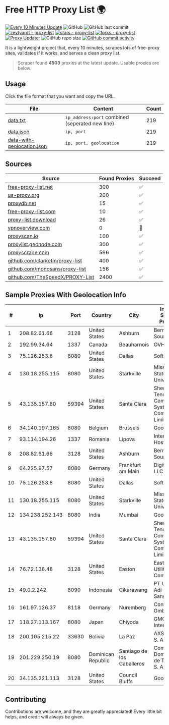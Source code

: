 
# Free HTTP Proxy List 🌍

[![Every 10 Minutes Update](https://github.com/mertguvencli/http-proxy-list/actions/workflows/main.yml/badge.svg?branch=main)](https://github.com/mertguvencli/http-proxy-list/actions/workflows/main.yml)
![GitHub](https://img.shields.io/github/license/mertguvencli/http-proxy-list)
![GitHub last commit](https://img.shields.io/github/last-commit/mertguvencli/http-proxy-list)
[![zevtyardt - proxy-list](https://img.shields.io/static/v1?label=zevtyardt&message=proxy-list&color=blue&logo=github)](https://github.com/zevtyardt/proxy-list "Go to GitHub repo")
[![stars - proxy-list](https://img.shields.io/github/stars/zevtyardt/proxy-list?style=social)](https://github.com/zevtyardt/proxy-list)
[![forks - proxy-list](https://img.shields.io/github/forks/zevtyardt/proxy-list?style=social)](https://github.com/zevtyardt/proxy-list)
[![Proxy Updater](https://github.com/zevtyardt/proxy-list/workflows/Proxy%20Updater/badge.svg)](https://github.com/zevtyardt/proxy-list/actions?query=workflow:"Proxy+Updater")
![GitHub repo size](https://img.shields.io/github/repo-size/zevtyardt/proxy-list)
[![GitHub commit activity](https://img.shields.io/github/commit-activity/m/zevtyardt/proxy-list?logo=commits)](https://github.com/zevtyardt/proxy-list/commits/main)

It is a lightweight project that, every 10 minutes, scrapes lots of free-proxy sites, validates if it works, and serves a clean proxy list.

> Scraper found **4503** proxies at the latest update. Usable proxies are below.

## Usage

Click the file format that you want and copy the URL.

|File|Content|Count|
|----|-------|-----|
|[data.txt](https://raw.githubusercontent.com/mertguvencli/http-proxy-list/main/proxy-list/data.txt)|`ip_address:port` combined (seperated new line)|219|
|[data.json](https://raw.githubusercontent.com/mertguvencli/http-proxy-list/main/proxy-list/data.json)|`ip, port`|219|
|[data-with-geolocation.json](https://raw.githubusercontent.com/mertguvencli/http-proxy-list/main/proxy-list/data-with-geolocation.json)|`ip, port, geolocation`|219|

## Sources

|Source|Found Proxies|Succeed|
|------|-------------|-------|
|[free-proxy-list.net](https://free-proxy-list.net)|300|✅|
|[us-proxy.org](https://www.us-proxy.org)|200|✅|
|[proxydb.net](http://proxydb.net)|15|✅|
|[free-proxy-list.com](https://free-proxy-list.com/?page=&port=&type%5B%5D=http&type%5B%5D=https&up_time=0&search=Search)|10|✅|
|[proxy-list.download](https://www.proxy-list.download/HTTP)|26|✅|
|[vpnoverview.com](https://vpnoverview.com/privacy/anonymous-browsing/free-proxy-servers)|0|🚫|
|[proxyscan.io](https://www.proxyscan.io)|100|✅|
|[proxylist.geonode.com](https://proxylist.geonode.com/api/proxy-list?limit=300&page=1&sort_by=lastChecked&sort_type=desc&protocols=http,https)|300|✅|
|[proxyscrape.com](https://api.proxyscrape.com/v2/?request=displayproxies&protocol=http&timeout=10000&country=all&ssl=all&anonymity=all)|596|✅|
|[github.com/clarketm/proxy-list](https://raw.githubusercontent.com/clarketm/proxy-list/master/proxy-list-raw.txt)|400|✅|
|[github.com/monosans/proxy-list](https://raw.githubusercontent.com/monosans/proxy-list/main/proxies/http.txt)|156|✅|
|[github.com/TheSpeedX/PROXY-List](https://raw.githubusercontent.com/TheSpeedX/PROXY-List/master/http.txt)|2400|✅|


## Sample Proxies With Geolocation Info

|#|Ip|Port|Country|City|Internet Service Provider|
|-|--|----|-------|----|-------------------------|
|1|208.82.61.66|3128|United States|Ashburn|Bernardi Sounds|
|2|192.99.34.64|1337|Canada|Beauharnois|OVH SAS|
|3|75.126.253.8|8080|United States|Dallas|SoftLayer|
|4|130.18.255.115|8080|United States|Starkville|Mississippi State University|
|5|43.135.157.80|59394|United States|Santa Clara|Shenzhen Tencent Computer Systems Company Limited|
|6|34.140.197.165|8080|Belgium|Brussels|Google LLC|
|7|93.114.194.26|1337|Romania|Lipova|Interkvm Host SRL|
|8|208.82.61.66|3128|United States|Ashburn|Bernardi Sounds|
|9|64.225.97.57|8080|Germany|Frankfurt am Main|DigitalOcean, LLC|
|10|75.126.253.8|8080|United States|Dallas|SoftLayer|
|11|130.18.255.115|8080|United States|Starkville|Mississippi State University|
|12|134.238.252.143|8080|India|Mumbai|Google LLC|
|13|43.135.157.80|59394|United States|Santa Clara|Shenzhen Tencent Computer Systems Company Limited|
|14|76.72.138.48|3128|United States|Easton|Easton Utilities Commission|
|15|49.0.2.242|8090|Indonesia|Cikarawang|PT Usaha Adi Sanggoro|
|16|161.97.126.37|8118|Germany|Nuremberg|Contabo GmbH|
|17|118.27.113.167|8080|Japan|Chiyoda|GMO Internet, Inc.|
|18|200.105.215.22|33630|Bolivia|La Paz|AXS Bolivia S. A.|
|19|201.229.250.19|8080|Dominican Republic|Santiago de los Caballeros|Compañía Dominicana de Teléfonos S. A.|
|20|34.135.221.113|3128|United States|Council Bluffs|Google LLC|



## Contributing

Contributions are welcome, and they are greatly appreciated! Every
little bit helps, and credit will always be given.

